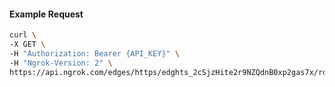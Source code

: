 <!-- Code generated for API Clients. DO NOT EDIT. -->

#### Example Request

```bash
curl \
-X GET \
-H "Authorization: Bearer {API_KEY}" \
-H "Ngrok-Version: 2" \
https://api.ngrok.com/edges/https/edghts_2cSjzHite2r9NZQdnB0xp2gas7x/routes/edghtsrt_2cSjzJxXw4u5Zdglu4MKTxmVds8/oidc
```
